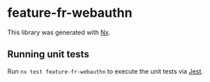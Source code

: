 # feature-fr-webauthn

This library was generated with [Nx](https://nx.dev).

## Running unit tests

Run `nx test feature-fr-webauthn` to execute the unit tests via [Jest](https://jestjs.io).
